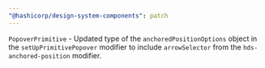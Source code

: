 ```yaml
---
"@hashicorp/design-system-components": patch
---
```


<!-- START utilities/popover-primitive -->
`PopoverPrimitive` - Updated type of the `anchoredPositionOptions` object in the `setUpPrimitivePopover` modifier to include `arrowSelector` from the `hds-anchored-position` modifier.
<!-- END -->
